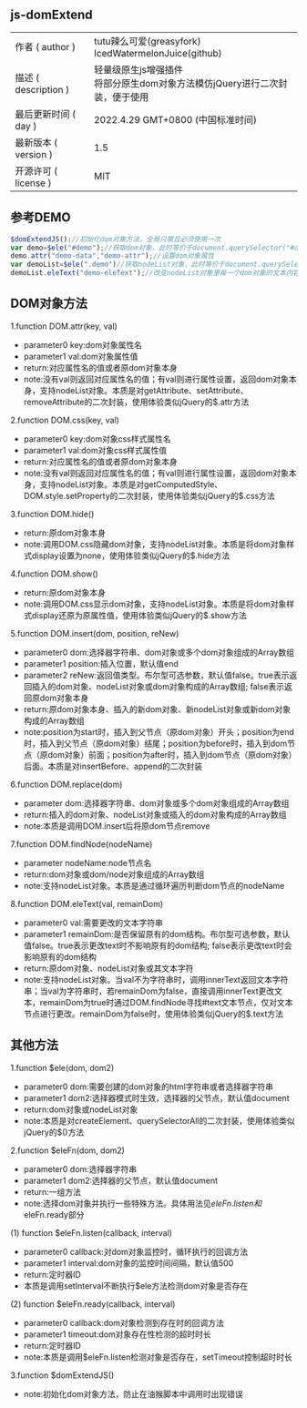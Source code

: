 ## js-domExtend
<table>
  <tr>
    <td>作者 ( author )</td>
    <td>tutu辣么可爱(greasyfork)<br>IcedWatermelonJuice(github)</td>
  </tr>
  <tr>
    <td>描述 ( description )</td>
    <td>轻量级原生js增强插件<br>将部分原生dom对象方法模仿jQuery进行二次封装，便于使用</td>
  </tr>
  <tr>
    <td>最后更新时间 ( day )</td>
    <td>2022.4.29 GMT+0800 (中国标准时间)</td>
  </tr>
  <tr>
    <td>最新版本 ( version )</td>
    <td>1.5</td>
  </tr>
  <tr>
    <td>开源许可 ( license )</td>
    <td>MIT</td>
  </tr>
 </table>

## 参考DEMO


```javascript
$domExtendJS();//初始化dom对象方法，全局只需且必须使用一次
var demo=$ele("#demo");//获取dom对象，此时等价于document.querySelector("#demo")
demo.attr("demo-data","demo-attr");//设置dom对象属性
var demoList=$ele(".demo")//获取nodeList对象，此时等价于document.querySelectorAll(".demo")
demoList.eleText("demo-eleText");//改变nodeList对象里每一个dom对象的文本内容
```


## DOM对象方法 

1.function DOM.attr(key, val)  
* parameter0 key:dom对象属性名  
* parameter1 val:dom对象属性值  
* return:对应属性名的值或者原dom对象本身  
* note:没有val则返回对应属性名的值；有val则进行属性设置，返回dom对象本身，支持nodeList对象。本质是对getAttribute、setAttribute、removeAttribute的二次封装，使用体验类似jQuery的$.attr方法 

2.function DOM.css(key, val)  
* parameter0 key:dom对象css样式属性名  
* parameter1 val:dom对象css样式属性值  
* return:对应属性名的值或者原dom对象本身  
* note:没有val则返回对应属性名的值；有val则进行属性设置，返回dom对象本身，支持nodeList对象。本质是对getComputedStyle、DOM.style.setProperty的二次封装，使用体验类似jQuery的$.css方法  

3.function DOM.hide()  
* return:原dom对象本身  
* note:调用DOM.css隐藏dom对象，支持nodeList对象。本质是将dom对象样式display设置为none，使用体验类似jQuery的$.hide方法  

4.function DOM.show()  
* return:原dom对象本身  
* note:调用DOM.css显示dom对象，支持nodeList对象。本质是将dom对象样式display还原为原属性值，使用体验类似jQuery的$.show方法  

5.function DOM.insert(dom, position, reNew)  
* parameter0 dom:选择器字符串、dom对象或多个dom对象组成的Array数组  
* parameter1 position:插入位置，默认值end  
* parameter2 reNew:返回值类型。布尔型可选参数，默认值false。true表示返回插入的dom对象、nodeList对象或dom对象构成的Array数组;  false表示返回原dom对象本身  
* return:原dom对象本身、插入的新dom对象、新nodeList对象或新dom对象构成的Array数组  
* note:position为start时，插入到父节点（原dom对象）开头；position为end时，插入到父节点（原dom对象）结尾；position为before时，插入到dom节点（原dom对象）前面；position为after时，插入到dom节点（原dom对象）后面。本质是对insertBefore、append的二次封装  

6.function DOM.replace(dom)  
* parameter dom:选择器字符串、dom对象或多个dom对象组成的Array数组  
* return:插入的dom对象、nodeList对象或插入的dom对象构成的Array数组
* note:本质是调用DOM.insert后将原dom节点remove

7.function DOM.findNode(nodeName)  
* parameter nodeName:node节点名  
* return:dom对象或dom/node对象组成的Array数组  
* note:支持nodeList对象。本质是通过循环遍历判断dom节点的nodeName  

8.function DOM.eleText(val, remainDom)  
* parameter0 val:需要更改的文本字符串  
* parameter1 remainDom:是否保留原有的dom结构。布尔型可选参数，默认值false。true表示更改text时不影响原有的dom结构;  false表示更改text时会影响原有的dom结构  
* return:原dom对象、nodeList对象或其文本字符  
* note:支持nodeList对象。当val不为字符串时，调用innerText返回文本字符串；当val为字符串时，若remainDom为false，直接调用innerText更改文本，remainDom为true时通过DOM.findNode寻找#text文本节点，仅对文本节点进行更改。remainDom为false时，使用体验类似jQuery的$.text方法  

## 其他方法

1.function $ele(dom, dom2)  
* parameter0 dom:需要创建的dom对象的html字符串或者选择器字符串  
* parameter1 dom2:选择器模式时生效，选择器的父节点，默认值document  
* return:dom对象或nodeList对象  
* note:本质是对createElement、querySelectorAll的二次封装，使用体验类似jQuery的$()方法  

2.function $eleFn(dom, dom2)  
* parameter0 dom:选择器字符串  
* parameter1 dom2:选择器的父节点，默认值document  
* return:一组方法  
* note:选择dom对象并执行一些特殊方法。具体用法见$eleFn.listen和$eleFn.ready部分  

(1) function $eleFn.listen(callback, interval)  
* parameter0 callback:对dom对象监控时，循环执行的回调方法  
* parameter1 interval:dom对象的监控时间间隔，默认值500  
* return:定时器ID  
* 本质是调用setInterval不断执行$ele方法检测dom对象是否存在  

(2) function $eleFn.ready(callback, interval)  
* parameter0 callback:dom对象检测到存在时的回调方法  
* parameter1 timeout:dom对象存在性检测的超时时长  
* return:定时器ID  
* note:本质是调用$eleFn.listen检测对象是否存在，setTimeout控制超时时长

3.function $domExtendJS()
* note:初始化dom对象方法，防止在油猴脚本中调用时出现错误
